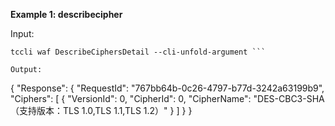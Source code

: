 **Example 1: describecipher**



Input: 

```
tccli waf DescribeCiphersDetail --cli-unfold-argument ```

Output: 
```
{
    "Response": {
        "RequestId": "767bb64b-0c26-4797-b77d-3242a63199b9",
        "Ciphers": [
            {
                "VersionId": 0,
                "CipherId": 0,
                "CipherName": "DES-CBC3-SHA（支持版本：TLS 1.0,TLS 1.1,TLS 1.2）"
            }
        ]
    }
}
```

